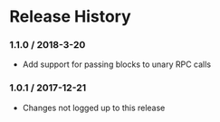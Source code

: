 # Release History

### 1.1.0 / 2018-3-20

* Add support for passing blocks to unary RPC calls

### 1.0.1 / 2017-12-21

* Changes not logged up to this release
